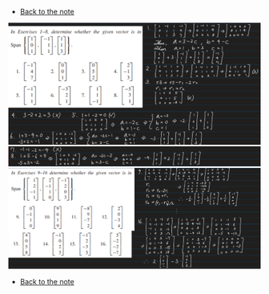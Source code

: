 * [Back to the note](./note.md)

![](images/ex001.png)
![](images/ex00101.png)
![](images/ex009.png)


* [Back to the note](./note.md)